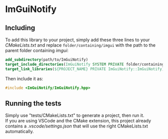 # ImGuiNotify

## Including

To add this library to your project, simply add these three lines to your *CMakeLists.txt* and replace `folder/containing/imgui` with the path to the parent folder containing *imgui*:
```cmake
add_subdirectory(path/to/ImGuiNotify)
target_include_directories(ImGuiNotify SYSTEM PRIVATE folder/containing/imgui)
target_link_libraries(${PROJECT_NAME} PRIVATE ImGuiNotify::ImGuiNotify)
```

Then include it as:
```cpp
#include <ImGuiNotify/ImGuiNotify.hpp>
```

## Running the tests

Simply use "tests/CMakeLists.txt" to generate a project, then run it.<br/>
If you are using VSCode and the CMake extension, this project already contains a *.vscode/settings.json* that will use the right CMakeLists.txt automatically.
